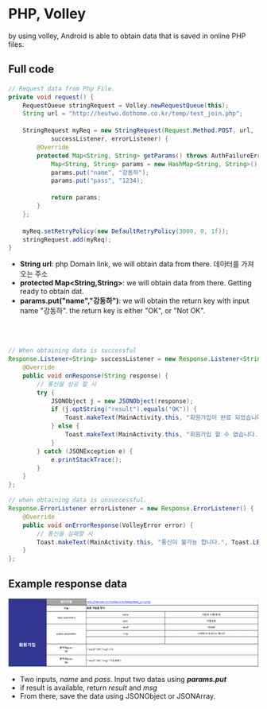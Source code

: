 # PHP, Volley

by using volley, Android is able to obtain data that is saved in online PHP files.

## Full code
```JAVA
// Request data from Php File.
private void request() {
    RequestQueue stringRequest = Volley.newRequestQueue(this);
    String url = "http://heutwo.dothome.co.kr/temp/test_join.php";

    StringRequest myReq = new StringRequest(Request.Method.POST, url,
            successListener, errorListener) {
        @Override
        protected Map<String, String> getParams() throws AuthFailureError {
            Map<String, String> params = new HashMap<String, String>();
            params.put("name", "강동하");
            params.put("pass", "1234);

            return params;
        }
    };

    myReq.setRetryPolicy(new DefaultRetryPolicy(3000, 0, 1f));
    stringRequest.add(myReq);
}
```
- **String url**: php Domain link, we will obtain data from there. 데이터를 가져오는 주소
- **protected Map<String,String>**: we will obtain data from there. Getting ready to obtain dat.
- **params.put("name","강동하")**: we will obtain the return key with input name "강동하". the return key is either "OK", or "Not OK".


<br>
<br>

```JAVA
// When obtaining data is successful
Response.Listener<String> successListener = new Response.Listener<String>() {
    @Override
    public void onResponse(String response) {
        // 통신을 성공 할 시
        try {
            JSONObject j = new JSONObject(response);
            if (j.optString("result").equals("OK")) {
                Toast.makeText(MainActivity.this, "회원가입이 완료 되었습니다..", Toast.LENGTH_SHORT).show();
            } else {
                Toast.makeText(MainActivity.this, "회원가입 할 수 없습니다.", Toast.LENGTH_SHORT).show();
            }
        } catch (JSONException e) {
            e.printStackTrace();
        }
    }
};
```

```JAVA
// when obtaining data is unsuccessful.
Response.ErrorListener errorListener = new Response.ErrorListener() {
    @Override
    public void onErrorResponse(VolleyError error) {
        // 통신을 실패할 시
        Toast.makeText(MainActivity.this, "통신이 불가능 합니다.", Toast.LENGTH_SHORT).show();
    }
};
```

## Example response data
![Example](img/example.png)
- Two inputs, *name* and *pass*. Input two datas using ***params.put***
- if result is available, return *result* and *msg*
- From there, save the data using JSONObject or JSONArray.
